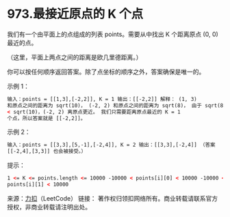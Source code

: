 # 973.最接近原点的 K 个点

我们有一个由平面上的点组成的列表 points。需要从中找出 K 个距离原点 (0, 0) 最近的点。

（这里，平面上两点之间的距离是欧几里德距离。）

你可以按任何顺序返回答案。除了点坐标的顺序之外，答案确保是唯一的。

示例 1：

```html
输入：points = [[1,3],[-2,2]], K = 1 输出：[[-2,2]] 解释： (1, 3)
和原点之间的距离为 sqrt(10)， (-2, 2) 和原点之间的距离为 sqrt(8)， 由于 sqrt(8)
< sqrt(10)，(-2, 2) 离原点更近。 我们只需要距离原点最近的 K = 1
个点，所以答案就是 [[-2,2]]。
```

示例 2：

```html
输入：points = [[3,3],[5,-1],[-2,4]], K = 2 输出：[[3,3],[-2,4]] （答案
[[-2,4],[3,3]] 也会被接受。）
```

提示：

```html
1 <= K <= points.length <= 10000 -10000 < points[i][0] < 10000 -10000 <
points[i][1] < 10000
```

来源：[力扣](https://leetcode-cn.com/problems/k-closest-points-to-origin)（LeetCode）
链接：
著作权归领扣网络所有。商业转载请联系官方授权，非商业转载请注明出处。
